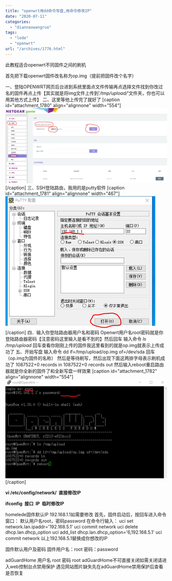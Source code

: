 ```yaml
---
title: "openwrt用dd命令写盘,用命令修改IP"
date: "2020-07-11"
categories: 
  - "diannaowangruo"
tags: 
  - "lede"
  - "openwrt"
url: "/archives/1776.html"
---
```


此教程适合openwrt不同固件之间的刷机

首先把下载openwrt固件改名称为op.img（提前把固件改个名字）

一、登陆OPENWRT网页后台进到系统里面点文件传输再点选择文件找到你改过名的固件再点上传【其实就是将img文件上传到’_/tmp/upload/_‘文件夹，你也可以用其他方式上传】 二、这里等他上传完了就好了 \[caption id="attachment\_1780" align="alignnone" width="554"\][![](/images/2020/07/82240df32c84cacf451e440449e4bbfa.png)](/images/2020/07/82240df32c84cacf451e440449e4bbfa.png) \[/caption\] 三、SSH登陆路由，我用的是putty软件 \[caption id="attachment\_1781" align="alignnone" width="467"\][![](/images/2020/07/ea74446bc4c7a1710b32c915fe62f93b.png)](/images/2020/07/ea74446bc4c7a1710b32c915fe62f93b.png) \[/caption\] 四．输入你登陆路由器用户名和密码 Openwrt用户名root密码就是你登陆路由器密码【注意密码这里输入是看不到的】然后回车 输入命令 _ls /tmp/upload_ 回车查看你刚刚上传的固件我这里看到的就是op.img就表示上传成功了 五、开始写盘 输入命令 dd if=/tmp/upload/op.img of=/dev/sda 回车（op.img为固件的名称） 然后是等待刷写，然后出现下面这两排字母表示刷机成功了 1087522+0 records in 1087522+0 records out 然后输入reboot重启路由器就是你全新的固件了和全新写盘一样效果 \[caption id="attachment\_1782" align="alignnone" width="554"\][![](/images/2020/07/1a668fde2d143dc4036a56910be746f6.png)](/images/2020/07/1a668fde2d143dc4036a56910be746f6.png) \[/caption\]

**vi /etc/config/network/  直接修改IP**

**ifconfig  接口  IP  临时修改IP**

homelede固件默认IP 192.168.1.1如需要修改 首先，固件启动后，按回车进入命令窗口： 默认用户名root，密码password 在命令行输入： uci set network.lan.ipaddr='192.168.5.1' uci commit network uci delete dhcp.lan.dhcp\_option uci add\_list dhcp.lan.dhcp\_option='6,192.168.5.1' uci commit network 以上192.168.5.1替换成你想改的IP

固件默认用户及密码 固件用户名：root 密码：password

adGuardHome 用户名 root 密码 root adGuardHome不可直接关闭如需关闭请进入web控制台点禁用保护 遇见网站图片缺失先在adGuardHome禁用保护后查看是否恢复
